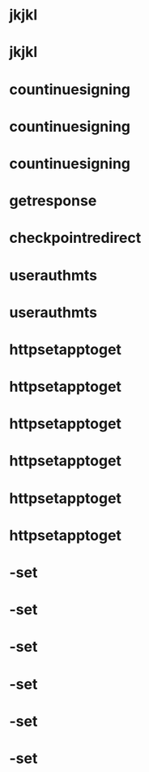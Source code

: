# jkjkl
# jkjkl
# countinuesigning
# countinuesigning
# countinuesigning
# getresponse
# checkpointredirect
# userauthmts
# userauthmts
# httpsetapptoget
# httpsetapptoget
# httpsetapptoget
# httpsetapptoget
# httpsetapptoget
# httpsetapptoget
# -set
# -set
# -set
# -set
# -set
# -set
